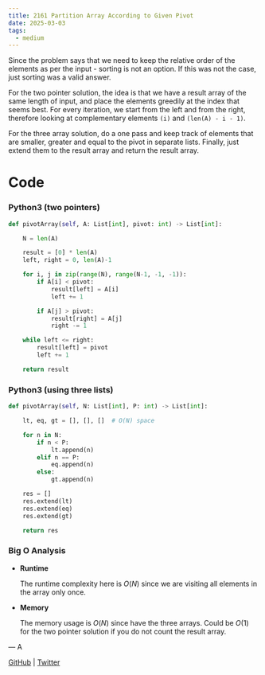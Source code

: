 ```yaml
---
title: 2161 Partition Array According to Given Pivot
date: 2025-03-03
tags:
  - medium
---
```


Since the problem says that we need to keep the relative order of the elements as per the input - sorting is not an option. If this was not the case, just sorting was a valid answer.

For the two pointer solution, the idea is that we have a result array of the same length of input, and place the elements greedily at the index that seems best. For every iteration, we start from the left and from the right, therefore looking at complementary elements `(i)` and `(len(A) - i - 1)`.

For the three array solution, do a one pass and keep track of elements that are smaller, greater and equal to the pivot in separate lists. Finally, just extend them to the result array and return the result array.

# Code

### Python3 (two pointers)

```python
def pivotArray(self, A: List[int], pivot: int) -> List[int]:

    N = len(A)

    result = [0] * len(A)
    left, right = 0, len(A)-1

    for i, j in zip(range(N), range(N-1, -1, -1)):
        if A[i] < pivot:
            result[left] = A[i]
            left += 1

        if A[j] > pivot:
            result[right] = A[j]
            right -= 1

    while left <= right:
        result[left] = pivot
        left += 1

    return result
```

### Python3 (using three lists)

```python
def pivotArray(self, N: List[int], P: int) -> List[int]:

    lt, eq, gt = [], [], []  # O(N) space

    for n in N:
        if n < P:
            lt.append(n)
        elif n == P:
            eq.append(n)
        else:
            gt.append(n)

    res = []
    res.extend(lt)
    res.extend(eq)
    res.extend(gt)

    return res
```

### Big O Analysis

- **Runtime**

  The runtime complexity here is $O(N)$ since we are visiting all elements in the array only once.

- **Memory**

  The memory usage is $O(N)$ since have the three arrays. Could be $O(1)$ for the two pointer solution if you do not count the result array.

— A

[GitHub](https://github.com/athkdev) | [Twitter](https://twitter.com/athkdev)
